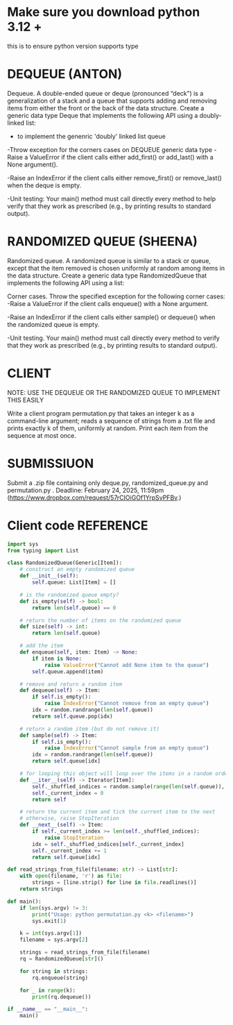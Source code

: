 # Make sure you download python 3.12 +

this is to ensure python version supports type

# DEQUEUE (ANTON)

Dequeue. A double-ended queue or deque (pronounced “deck”) is a generalization of a stack and a queue that supports adding and removing items from either the front or the back of the data structure. Create a generic data type Deque that implements the following API using a doubly-linked list:

- to implement the genenric 'doubly' linked list queue

-Throw exception for the corners cases on DEQUEUE generic data type
-Raise a ValueError if the client calls either add_first() or add_last() with a None argument().

-Raise an IndexError if the client calls either remove_first() or remove_last() when the deque is empty.

-Unit testing: Your main() method must call directly every method to help verify that they work as prescribed (e.g., by printing results to standard output).

# RANDOMIZED QUEUE (SHEENA)

Randomized queue. A randomized queue is similar to a stack or queue, except that the item removed is chosen uniformly at random among items in the data structure. Create a generic data type RandomizedQueue that implements the following API using a list:

Corner cases. Throw the specified exception for the following corner cases:
-Raise a ValueError if the client calls enqueue() with a None argument.

-Raise an IndexError if the client calls either sample() or dequeue() when the randomized queue is empty.

-Unit testing. Your main() method must call directly every method to verify that they work as prescribed (e.g., by printing results to standard output).

# CLIENT

NOTE: USE THE DEQUEUE OR THE RANDOMIZED QUEUE TO IMPLEMENT THIS EASILY

Write a client program permutation.py that takes an integer k as a command-line argument; reads a sequence of strings from a .txt file and prints exactly k of them, uniformly at random. Print each item from the sequence at most once.

# SUBMISSIUON

Submit a .zip file containing only deque.py, randomized_queue.py and permutation.py . Deadline: February 24, 2025, 11:59pm
(https://www.dropbox.com/request/57rCIOiGOf1YrpSvPFBv.)

# Client code REFERENCE

```py
import sys
from typing import List

class RandomizedQueue(Generic[Item]):
    # construct an empty randomized queue
    def __init__(self):
        self.queue: List[Item] = []

    # is the randomized queue empty?
    def is_empty(self) -> bool:
        return len(self.queue) == 0

    # return the number of items on the randomized queue
    def size(self) -> int:
        return len(self.queue)

    # add the item
    def enqueue(self, item: Item) -> None:
        if item is None:
            raise ValueError("Cannot add None item to the queue")
        self.queue.append(item)

    # remove and return a random item
    def dequeue(self) -> Item:
        if self.is_empty():
            raise IndexError("Cannot remove from an empty queue")
        idx = random.randrange(len(self.queue))
        return self.queue.pop(idx)

    # return a random item (but do not remove it)
    def sample(self) -> Item:
        if self.is_empty():
            raise IndexError("Cannot sample from an empty queue")
        idx = random.randrange(len(self.queue))
        return self.queue[idx]

    # for looping this object will loop over the items in a random order
    def __iter__(self) -> Iterator[Item]:
        self._shuffled_indices = random.sample(range(len(self.queue)), len(self.queue))
        self._current_index = 0
        return self

    # return the current item and tick the current item to the next
    # otherwise, raise StopIteration
    def __next__(self) -> Item:
        if self._current_index >= len(self._shuffled_indices):
            raise StopIteration
        idx = self._shuffled_indices[self._current_index]
        self._current_index += 1
        return self.queue[idx]

def read_strings_from_file(filename: str) -> List[str]:
    with open(filename, 'r') as file:
        strings = [line.strip() for line in file.readlines()]
    return strings

def main():
    if len(sys.argv) != 3:
        print("Usage: python permutation.py <k> <filename>")
        sys.exit(1)

    k = int(sys.argv[1])
    filename = sys.argv[2]

    strings = read_strings_from_file(filename)
    rq = RandomizedQueue[str]()

    for string in strings:
        rq.enqueue(string)

    for _ in range(k):
        print(rq.dequeue())

if __name__ == "__main__":
    main()

```
